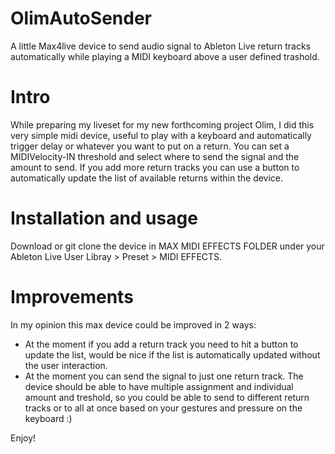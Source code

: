 # OlimAutoSender
A little Max4live device to send audio signal to Ableton Live return tracks  automatically while playing a MIDI keyboard above a user defined trashold.

# Intro
While preparing my liveset for my new forthcoming project Olim, I did this very simple midi device, useful to play with a keyboard and automatically trigger delay or whatever you want to put on a return. 
You can set a MIDIVelocity-IN threshold and select where to send the signal and the amount to send. 
If you add more return tracks you can use a button to automatically update the list of available returns within the device. 

# Installation and usage
Download or git clone the device in MAX MIDI EFFECTS FOLDER under your Ableton Live User Libray > Preset > MIDI EFFECTS.

# Improvements 
In my opinion this max device could be improved in 2 ways:
- At the moment if you add a return track you need to hit a button to update the list, would be nice if the list is automatically updated without the user interaction.
- At the moment you can send the signal to just one return track. The device should be able to have multiple assignment and individual amount and treshold, so you could be able to send to different return tracks or to all at once based on your gestures and pressure on the keyboard :)

Enjoy!
